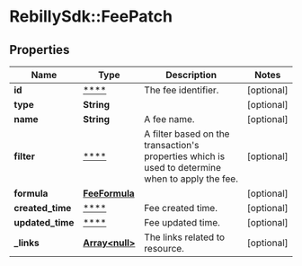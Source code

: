 # RebillySdk::FeePatch

## Properties
Name | Type | Description | Notes
------------ | ------------- | ------------- | -------------
**id** | [****](.md) | The fee identifier. | [optional] 
**type** | **String** |  | [optional] 
**name** | **String** | A fee name. | [optional] 
**filter** | [****](.md) | A filter based on the transaction&#x27;s properties which is used to determine when to apply the fee. | [optional] 
**formula** | [**FeeFormula**](FeeFormula.md) |  | [optional] 
**created_time** | [****](.md) | Fee created time. | [optional] 
**updated_time** | [****](.md) | Fee updated time. | [optional] 
**_links** | [**Array&lt;null&gt;**](.md) | The links related to resource. | [optional] 

